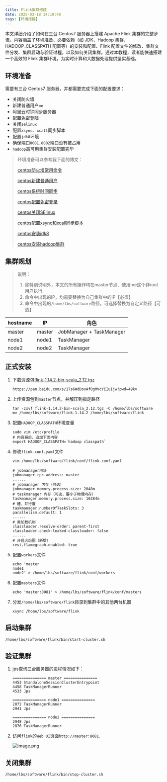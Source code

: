 ```yaml
---
title: Flink集群搭建
date: 2025-03-18 14:19:48
tags: [环境搭建]
---
```


本文详细介绍了如何在三台 Centos7 服务器上搭建 Apache Flink 集群的完整步骤。内容涵盖了环境准备、必要依赖（如 JDK、Hadoop 集群、HADOOP_CLASSPATH 配置等）的安装和配置、Flink 配置文件的修改、集群文件分发、集群启动与验证过程，以及如何关闭集群。通过本教程，读者能快速搭建一个高效的 Flink 集群环境，为实时计算和大数据处理提供坚实基础。

<!--more-->

## 环境准备

需要有三台 Centos7 服务器，并都需要完成下面的配置要求：

-   关闭防火墙
-   新建普通用户`me`
-   阿里云时钟同步服务器
-   配置免密登陆
-   关闭`selinux`
-   配置`xsync`、`xcall`同步脚本
-   配置`jdk8`环境
-   确保端口`8081,8082`端口没有被占用
-   `hadoop`高可用集群安装配置完毕

> 环境准备可以参考我下面的博文：
>
> [centos防火墙常用命令](https://juejin.cn/post/7178874541744062522 "https://juejin.cn/post/7178874541744062522")
>
> [centos新建普通用户](https://juejin.cn/post/7357917741908787215 "https://juejin.cn/post/7357917741908787215")
>
> [centos系统时间同步](https://juejin.cn/post/7357917741908656143 "https://juejin.cn/post/7357917741908656143")
>
> [centos配置免密登录](https://juejin.cn/post/7277395904217939968 "https://juejin.cn/post/7277395904217939968")
>
> [centos关闭SElinux](https://juejin.cn/post/7322518787424305162 "https://juejin.cn/post/7322518787424305162")
>
> [centos配置xsync和xcall同步脚本](https://juejin.cn/post/7295962144750813221 "https://juejin.cn/post/7295962144750813221")
>
> [centos安装jdk8](https://juejin.cn/post/7173667982051606558 "https://juejin.cn/post/7173667982051606558")
>
> [centos安装hadoop集群](https://juejin.cn/spost/7357888522333077556)


## 集群规划

> 说明：
> 1. 除特别说明外，本文的所有操作均在master节点、使用me这个非root用户执行
> 2. 命令中出现的IP，均需要替换为自己集群中的IP【必须】
> 3. 命令中出现的`/home/lbs/software`路径，可选择替换为自定义路径【可选】

| hostname | IP | 角色 |
| --- | --- | --- |
| master | master | JobManager + TaskManager |
| node1 | node1 | TaskManager |
| node2 | node2 | TaskManager |

## 正式安装

1. 下载资源包[flink-1.14.2-bin-scala_2.12.tgz](https://archive.apache.org/dist/flink/flink-1.14.2/flink-1.14.2-bin-scala_2.12.tgz)
    ```
    https://pan.baidu.com/s/17s6WdDoxAf0gMVcYiIuIjw?pwd=49kv
    ```
2. 上传资源包到`master`节点，并解压到指定路径
    ```shell
    tar -zxvf flink-1.14.2-bin-scala_2.12.tgz -C /home/lbs/software
    mv /home/lbs/software/flink-1.14.2 /home/lbs/software/flink
    ```

3. 配置`HADOOP_CLASSPATH`环境变量
    ```shell
    sudo vim /etc/profile
    # 内容最后，追加下面内容
    export HADOOP_CLASSPATH=`hadoop classpath`
    ```

4. 修改`flink-conf.yaml`文件
    ```shell
    vim /home/lbs/software/flink/conf/flink-conf.yaml
    
    # jobmanager地址
    jobmanager.rpc.address: master
    ......
    # jobmanager 内存（可选）
    jobmanager.memory.process.size: 2048m
    # taskmanager 内存（可选，要小于物理内存）
    taskmanager.memory.process.size: 16384m
    # 槽、并行度
    taskmanager.numberOfTaskSlots: 3
    parallelism.default: 1
    ......
    # 类加载机制
    classloader.resolve-order: parent-first
    classloader.check-leaked-classloader: false
    ......
    # 开启火焰图（新增）
    rest.flamegraph.enabled: true
    ```

5. 配置`workers`文件
    ```
    echo 'master
    node1
    node2' > /home/lbs/software/flink/conf/workers
    ```

6. 配置`masters`文件
    ```
    echo 'master:8081' > /home/lbs/software/flink/conf/masters
    ```

7. 分发`/home/lbs/software/flink`目录到集群中的其他两台机器
    ```shell
    xsync /home/lbs/software/flink
    ```

## 启动集群

```shell
/home/lbs/software/flink/bin/start-cluster.sh
```

## 验证集群

1. jps查询三台服务器的进程情况如下：
    ```shell
    =============== master ===============
    4453 StandaloneSessionClusterEntrypoint
    4458 TaskManagerRunner
    4533 Jps
    
    =============== node1 ===============
    2872 TaskManagerRunner
    2941 Jps
    
    =============== node2 ===============
    2948 Jps
    2876 TaskManagerRunner
    ```
2. 访问`flink`的`Web UI`页面`http://master:8081`.

   ![image.png](https://lbs-images.oss-cn-shanghai.aliyuncs.com/202503181105676.jpg)

## 关闭集群

```shell
/home/lbs/software/flink/bin/stop-cluster.sh
```
